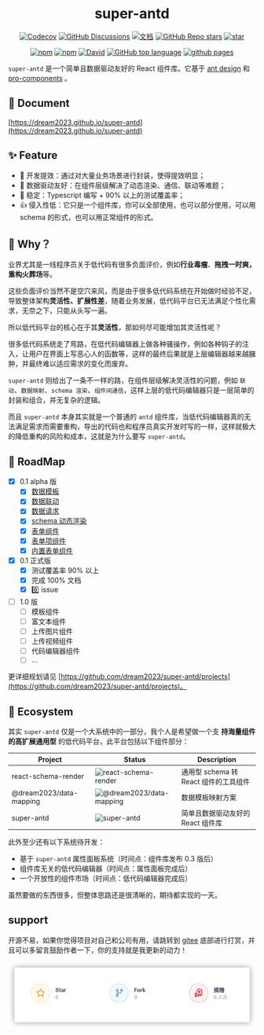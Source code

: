 <h1 align="center">super-antd</h1>
<div align="center">

[![Codecov](https://img.shields.io/codecov/c/github/dream2023/super-antd?token=BKaeenZ4wi)](https://codecov.io/gh/dream2023/super-antd) [![GitHub Discussions](https://img.shields.io/github/discussions/dream2023/super-antd?label=吐槽/讨论)](https://github.com/dream2023/super-antd/discussions) [![文档](https://img.shields.io/static/v1?label=Docs&message=文档&color=blue)](https://dream2023.github.io/super-antd) [![GitHub Repo stars](https://img.shields.io/github/stars/dream2023/super-antd)](https://github.com/dream2023/super-antd) [![star](https://gitee.com/dream2023/super-antd/badge/star.svg?theme=dark)](https://gitee.com/dream2023/super-antd)

[![npm](https://img.shields.io/npm/v/super-antd)](https://www.npmjs.com/package/super-antd) [![npm](https://img.shields.io/npm/dt/super-antd)](https://www.npmjs.com/package/super-antd) [![David](https://img.shields.io/david/dream2023/super-antd)](https://github.com/dream2023/super-antd) [![GitHub top language](https://img.shields.io/github/languages/top/dream2023/super-antd)](https://github.com/dream2023/super-antd) [![github pages](https://github.com/dream2023/super-antd/actions/workflows/release.yml/badge.svg)](https://github.com/dream2023/super-antd/actions/workflows/release.yml)

</div>

`super-antd` 是一个简单且数据驱动友好的 React 组件库。它基于 [ant design](https://ant.design/) 和 [pro-components](https://procomponents.ant.design/) 。

## 📖 Document

[https://dream2023.github.io/super-antd](https://dream2023.github.io/super-antd)

## ✨ Feature

- 🚀 开发提效：通过对大量业务场景进行封装，使得提效明显；
- 👬 数据驱动友好：在组件层级解决了动态渲染、通信、联动等难题；
- 💪 稳定：Typescript 编写 + 90% 以上的测试覆盖率；
- 👍 侵入性低：它只是一个组件库，你可以全部使用，也可以部分使用，可以用 schema 的形式，也可以用正常组件的形式。

## 🤔 Why？

业界尤其是一线程序员关于低代码有很多负面评价，例如**行业毒瘤**、**拖拽一时爽，重构火葬场**等。

这些负面评价当然不是空穴来风，而是由于很多低代码系统在开始做时经验不足，导致整体架构**灵活性、扩展性差**，随着业务发展，低代码平台已无法满足个性化需求，无奈之下，只能从头写一遍。

所以低代码平台的核心在于其**灵活性**，那如何尽可能增加其灵活性呢？

很多低代码系统走了弯路，在低代码编辑器上做各种骚操作，例如各种钩子的注入，让用户在界面上写恶心人的函数等，这样的最终后果就是上层编辑器越来越臃肿，并最终难以适应需求的变化而废弃。

`super-antd` 则给出了一条不一样的路，在组件层级解决灵活性的问题，例如 `联动`、`数据映射`、`schema 渲染`、`组件间通信`，这样上层的低代码编辑器只是一层简单的封装和组合，并无复杂的逻辑。

而且 `super-antd` 本身其实就是一个普通的 `antd` 组件库，当低代码编辑器真的无法满足需求而需要重构，导出的代码也和程序员真实开发时写的一样，这样就极大的降低重构的风险和成本，这就是为什么要写 `super-antd`。

## 🎯 RoadMap

- [x] 0.1 alpha 版
  - [x] [数据模板](https://dream2023.github.io/super-antd/guide/concept/template)
  - [x] [数据联动](https://dream2023.github.io/super-antd/guide/concept/linkage)
  - [x] [数据请求](https://dream2023.github.io/super-antd/guide/concept/api)
  - [x] [schema 动态渲染](https://dream2023.github.io/super-antd/guide/concept/schema)
  - [x] [表单组件](https://dream2023.github.io/super-antd/components/form)
  - [x] [表单项组件](https://dream2023.github.io/super-antd/components/form/form-item)
  - [x] [内置表单组件](https://dream2023.github.io/super-antd/components/form/form-components)
- [x] 0.1 正式版
  - [x] 测试覆盖率 90% 以上
  - [x] 完成 100% 文档
  - [x] 0️⃣ issue
- [ ] 1.0 版
  - [ ] 模板组件
  - [ ] 富文本组件
  - [ ] 上传图片组件
  - [ ] 上传视频组件
  - [ ] 代码编辑器组件
  - [ ] ...

更详细规划请见 [https://github.com/dream2023/super-antd/projects](https://github.com/dream2023/super-antd/projects)。

## 👬 Ecosystem

其实 `super-antd` 仅是一个大系统中的一部分，我个人是希望做一个支 **持海量组件的高扩展通用型** 的低代码平台，此平台包括以下组件部分：

| Project | Status | Description |
| --- | --- | --- |
| react-schema-render | ![react-schema-render](https://img.shields.io/npm/v/react-schema-render?style=flat-square) | 通用型 schema 转 React 组件的工具组件 |
| @dream2023/data-mapping | ![@dream2023/data-mapping](https://img.shields.io/npm/v/@dream2023/data-mapping?style=flat-square) | 数据模板映射方案 |
| super-antd | ![super-antd](https://img.shields.io/npm/v/super-antd?style=flat-square) | 简单且数据驱动友好的 React 组件库 |

此外至少还有以下系统待开发：

- 基于 `super-antd` 属性面板系统（时间点：组件库发布 0.3 版后）
- 组件库无关的低代码编辑器（时间点：属性面板完成后）
- 一个开放性的组件市场（时间点：低代码编辑器完成后）

虽然要做的东西很多，但整体思路还是很清晰的，期待都实现的一天。

## support

开源不易，如果你觉得项目对自己和公司有用，请跳转到 [gitee](https://gitee.com/dream2023/super-antd#Support) 底部进行打赏，并且可以多留言鼓励作者一下，你的支持就是我更新的动力！

[![reward](./reward.png)](https://gitee.com/dream2023/super-antd#support)
